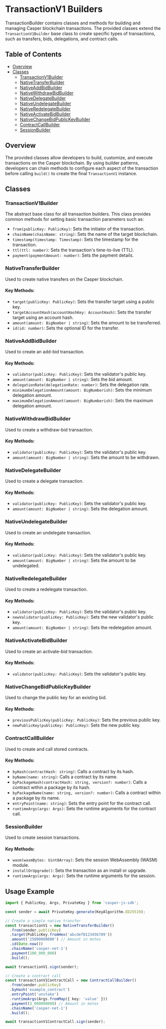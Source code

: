 # TransactionV1 Builders

TransactionBuilder contains classes and methods for building and managing Casper blockchain transactions. The provided classes extend the `TransactionV1Builder` base class to create specific types of transactions, such as transfers, bids, delegations, and contract calls.

## Table of Contents

- [Overview](#overview)
- [Classes](#classes)
  - [TransactionV1Builder](#transactionv1builder)
  - [NativeTransferBuilder](#nativetransferbuilder)
  - [NativeAddBidBuilder](#nativeaddbidbuilder)
  - [NativeWithdrawBidBuilder](#nativewithdrawbidbuilder)
  - [NativeDelegateBuilder](#nativedelegatebuilder)
  - [NativeUndelegateBuilder](#nativeundelegatebuilder)
  - [NativeRedelegateBuilder](#nativeredelegatebuilder)
  - [NativeActivateBidBuilder](#nativeactivatebidbuilder)
  - [NativeChangeBidPublicKeyBuilder](#nativechangebidpublickeybuilder)
  - [ContractCallBuilder](#contractcallbuilder)
  - [SessionBuilder](#sessionbuilder)

## Overview

The provided classes allow developers to build, customize, and execute transactions on the Casper blockchain. By using builder patterns, developers can chain methods to configure each aspect of the transaction before calling `build()` to create the final `TransactionV1` instance.

## Classes

### TransactionV1Builder

The abstract base class for all transaction builders. This class provides common methods for setting basic transaction parameters such as:

- `from(publicKey: PublicKey)`: Sets the initiator of the transaction.
- `chainName(chainName: string)`: Sets the name of the target blockchain.
- `timestamp(timestamp: Timestamp)`: Sets the timestamp for the transaction.
- `ttl(ttl: number)`: Sets the transaction's time-to-live (TTL).
- `payment(paymentAmount: number)`: Sets the payment details.

### NativeTransferBuilder

Used to create native transfers on the Casper blockchain.

#### Key Methods:

- `target(publicKey: PublicKey)`: Sets the transfer target using a public key.
- `targetAccountHash(accountHashKey: AccountHash)`: Sets the transfer target using an account hash.
- `amount(amount: BigNumber | string)`: Sets the amount to be transferred.
- `id(id: number)`: Sets the optional ID for the transfer.

### NativeAddBidBuilder

Used to create an add-bid transaction.

#### Key Methods:

- `validator(publicKey: PublicKey)`: Sets the validator's public key.
- `amount(amount: BigNumber | string)`: Sets the bid amount.
- `delegationRate(delegationRate: number)`: Sets the delegation rate.
- `minimumDelegationAmount(amount: BigNumberish)`: Sets the minimum delegation amount.
- `maximumDelegationAmount(amount: BigNumberish)`: Sets the maximum delegation amount.

### NativeWithdrawBidBuilder

Used to create a withdraw-bid transaction.

#### Key Methods:

- `validator(publicKey: PublicKey)`: Sets the validator's public key.
- `amount(amount: BigNumber | string)`: Sets the amount to be withdrawn.

### NativeDelegateBuilder

Used to create a delegate transaction.

#### Key Methods:

- `validator(publicKey: PublicKey)`: Sets the validator's public key.
- `amount(amount: BigNumber | string)`: Sets the delegation amount.

### NativeUndelegateBuilder

Used to create an undelegate transaction.

#### Key Methods:

- `validator(publicKey: PublicKey)`: Sets the validator's public key.
- `amount(amount: BigNumber | string)`: Sets the amount to be undelegated.

### NativeRedelegateBuilder

Used to create a redelegate transaction.

#### Key Methods:

- `validator(publicKey: PublicKey)`: Sets the validator's public key.
- `newValidator(publicKey: PublicKey)`: Sets the new validator's public key.
- `amount(amount: BigNumber | string)`: Sets the redelegation amount.

### NativeActivateBidBuilder

Used to create an activate-bid transaction.

#### Key Methods:

- `validator(publicKey: PublicKey)`: Sets the validator's public key.

### NativeChangeBidPublicKeyBuilder

Used to change the public key for an existing bid.

#### Key Methods:

- `previousPublicKey(publicKey: PublicKey)`: Sets the previous public key.
- `newPublicKey(publicKey: PublicKey)`: Sets the new public key.

### ContractCallBuilder

Used to create and call stored contracts.

#### Key Methods:

- `byHash(contractHash: string)`: Calls a contract by its hash.
- `byName(name: string)`: Calls a contract by its name.
- `byPackageHash(contractHash: string, version?: number)`: Calls a contract within a package by its hash.
- `byPackageName(name: string, version?: number)`: Calls a contract within a package by its name.
- `entryPoint(name: string)`: Sets the entry point for the contract call.
- `runtimeArgs(args: Args)`: Sets the runtime arguments for the contract call.

### SessionBuilder

Used to create session transactions.

#### Key Methods:

- `wasm(wasmBytes: Uint8Array)`: Sets the session WebAssembly (WASM) module.
- `installOrUpgrade()`: Sets the transaction as an install or upgrade.
- `runtimeArgs(args: Args)`: Sets the runtime arguments for the session.

## Usage Example

```typescript
import { PublicKey, Args, PrivateKey } from 'casper-js-sdk';

const sender = await PrivateKey.generate(KeyAlgorithm.ED25519);

// Create a simple native transfer
const transactionV1 = new NativeTransferBuilder()
  .from(sender.publicKey)
  .target(PublicKey.fromHex('abcdef0123456789'))
  .amount('25000000000') // Amount in motes
  .id(Date.now())
  .chainName('casper-net-1')
  .payment(100_000_000)
  .build();

await transactionV1.sign(sender);

// Create a contract call
const transactionV1ContractCall = new ContractCallBuilder()
  .from(sender.publicKey)
  .byHash('example_contract')
  .entryPoint('unstake')
  .runtimeArgs(Args.fromMap({ key: 'value' }))
  .payment(3_000000000) // Amount in motes
  .chainName('casper-net-1')
  .build();

await transactionV1ContractCall.sign(sender);
```

